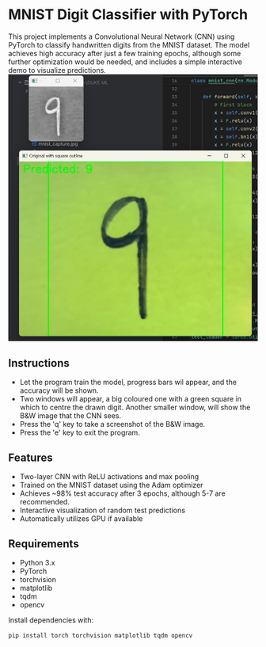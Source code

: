 # MNIST Digit Classifier with PyTorch

This project implements a Convolutional Neural Network (CNN) using PyTorch to classify handwritten digits from the MNIST dataset. The model achieves high accuracy after just a few training epochs, although some further optimization would be needed, and includes a simple interactive demo to visualize predictions.
![Model Output](nine.png)
## Instructions

- Let the program train the model, progress bars wil appear, and the accuracy will be shown.
- Two windows will appear, a big coloured one with a green square in which to centre the drawn digit. Another smaller window, will show the B&W image that the CNN sees.
- Press the 'q' key to take a screenshot of the B&W image.
- Press the 'e' key to exit the program.

## Features

- Two-layer CNN with ReLU activations and max pooling
- Trained on the MNIST dataset using the Adam optimizer
- Achieves ~98% test accuracy after 3 epochs, although 5-7 are recommended.
- Interactive visualization of random test predictions
- Automatically utilizes GPU if available

## Requirements

- Python 3.x
- PyTorch
- torchvision
- matplotlib
- tqdm
- opencv

Install dependencies with:

```bash
pip install torch torchvision matplotlib tqdm opencv
